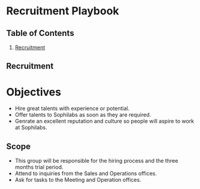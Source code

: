 # Recruitment Playbook

## Table of Contents

1. [Recruitment](#recruitment)

## Recruitment

# Objectives
* Hire great talents with experience or potential.
* Offer talents to Sophilabs as soon as they are required.
* Genrate an excellent reputation and culture so people will aspire to work at Sophilabs.

## Scope

* This group will be responsible for the hiring process and the three months trial period.
* Attend to inquiries from the Sales and Operations offices.
* Ask for tasks to the Meeting and Operation offices.
